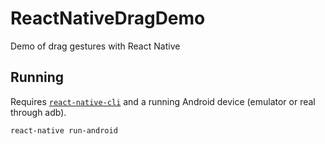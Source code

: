 # ReactNativeDragDemo

Demo of drag gestures with React Native

## Running

Requires [`react-native-cli`](https://www.npmjs.com/package/react-native-cli)
and a running Android device (emulator or real through adb).

```shell
react-native run-android
```
